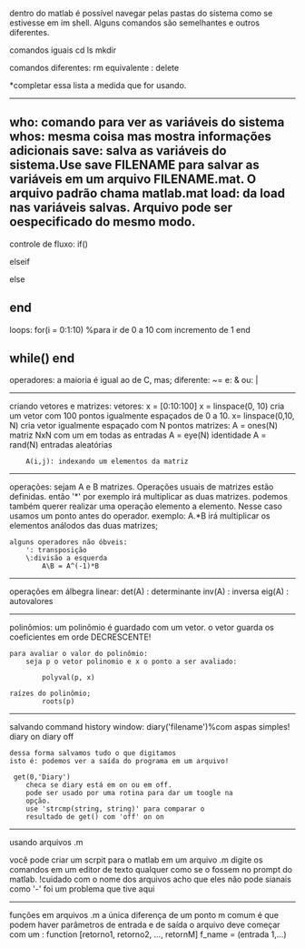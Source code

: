 dentro do matlab é possível navegar pelas pastas do
sistema como se estivesse em im shell. Alguns comandos são
semelhantes e outros diferentes.

comandos iguais
cd
ls
mkdir 

comandos diferentes:
rm 
    equivalente : delete

*completar essa lista a medida que for usando.

----------------------
who:
    comando para ver as variáveis do sistema
whos:
    mesma coisa mas mostra informações adicionais
save:
    salva as variáveis do sistema.Use save FILENAME para
    salvar as variáveis em um arquivo FILENAME.mat. O arquivo
    padrão chama matlab.mat
load:
    da load nas variáveis salvas. Arquivo pode ser
    oespecificado do mesmo modo.
----------------------
controle de fluxo:
if()

elseif

else

end
---------------
loops:
for(i = 0:1:10)
    %para ir de 0 a 10 com incremento de 1
end

while()
end
-------------
operadores:
a maioria é igual ao de C, mas;
diferente: ~=
e: &
ou: |

-------------
criando vetores e matrizes:
    vetores:
        x = [0:10:100]
        x = linspace(0, 10)
            cria um vetor com 100 pontos igualmente
            espaçados de 0 a 10. 
        x= linspace(0,10, N)
            cria vetor igualmente espaçado com N pontos
    matrizes:
        A = ones(N)
            matriz NxN com um em todas as entradas
        A = eye(N)
            identidade
        A = rand(N)
            entradas aleatórias

        A(i,j): indexando um elementos da matriz
-----------------
operações:
    sejam A e B matrizes. 
    Operações usuais de matrizes estão definidas.
    então '*' por exemplo irá multiplicar as duas matrizes.
    podemos também querer realizar uma operação elemento a
    elemento. Nesse caso usamos um ponto antes do operador.
    exemplo: A.*B
    irá multiplicar os elementos análodos das duas matrizes;

    alguns operadores não óbveis:
        ': transposição
        \:divisão a esquerda
            A\B = A^(-1)*B
----------------------
operações em álbegra linear:
    det(A) : determinante
    inv(A) : inversa
    eig(A) : autovalores

-----------------------
polinômios: 
    um polinômio é guardado com um vetor.
    o vetor guarda os coeficientes em orde DECRESCENTE!

    para avaliar o valor do polinômio:
        seja p o vetor polinomio e x o ponto a ser avaliado:

            polyval(p, x)
    
    raízes do polinômio;
            roots(p)
-------------------------
salvando command history window:
    diary('filename')%com aspas simples!
    diary on 
    diary off

    dessa forma salvamos tudo o que digitamos
    isto é: podemos ver a saída do programa em um arquivo!

     get(0,'Diary')
        checa se diary está em on ou em off.
        pode ser usado por uma rotina para dar um toogle na
        opção.
        use 'strcmp(string, string)' para comparar o
        resultado de get() com 'off' on on
-----------------------------
usando arquivos .m

você pode criar um scrpit para o matlab em um arquivo .m
digite os comandos em um editor de texto qualquer como se o
fossem no prompt do matlab.
!cuidado com o nome dos arquivos
    acho que eles não pode sianais como '-'
    foi um problema que tive aqui

--------------------------------
funções em arquivos .m
a única diferença de um ponto m comum é que podem haver
parâmetros de entrada e de saída
o arquivo deve começar com um :
function [retorno1, retorno2, ..., retornM] f_name = (entrada 1,...)

